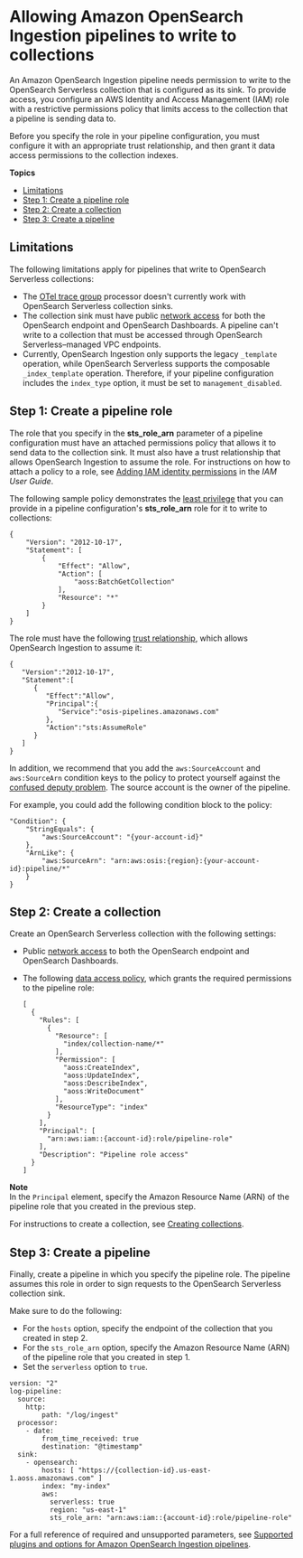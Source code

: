 # Allowing Amazon OpenSearch Ingestion pipelines to write to collections<a name="pipeline-collection-access"></a>

An Amazon OpenSearch Ingestion pipeline needs permission to write to the OpenSearch Serverless collection that is configured as its sink\. To provide access, you configure an AWS Identity and Access Management \(IAM\) role with a restrictive permissions policy that limits access to the collection that a pipeline is sending data to\.

Before you specify the role in your pipeline configuration, you must configure it with an appropriate trust relationship, and then grant it data access permissions to the collection indexes\.

**Topics**
+ [Limitations](#pipeline-collection-access-limitations)
+ [Step 1: Create a pipeline role](#pipeline-collection-access-configure)
+ [Step 2: Create a collection](#pipeline-access-collection)
+ [Step 3: Create a pipeline](#pipeline-access-add-role-serverless)

## Limitations<a name="pipeline-collection-access-limitations"></a>

The following limitations apply for pipelines that write to OpenSearch Serverless collections:
+ The [OTel trace group](hhttps://opensearch.org/docs/latest/data-prepper/pipelines/configuration/processors/otel-trace-group/) processor doesn't currently work with OpenSearch Serverless collection sinks\.
+ The collection sink must have public [network access](https://docs.aws.amazon.com/opensearch-service/latest/developerguide/serverless-network.html) for both the OpenSearch endpoint and OpenSearch Dashboards\. A pipeline can't write to a collection that must be accessed through OpenSearch Serverless–managed VPC endpoints\.
+ Currently, OpenSearch Ingestion only supports the legacy `_template` operation, while OpenSearch Serverless supports the composable `_index_template` operation\. Therefore, if your pipeline configuration includes the `index_type` option, it must be set to `management_disabled`\.

## Step 1: Create a pipeline role<a name="pipeline-collection-access-configure"></a>

The role that you specify in the **sts\_role\_arn** parameter of a pipeline configuration must have an attached permissions policy that allows it to send data to the collection sink\. It must also have a trust relationship that allows OpenSearch Ingestion to assume the role\. For instructions on how to attach a policy to a role, see [Adding IAM identity permissions](https://docs.aws.amazon.com/IAM/latest/UserGuide/access_policies_manage-attach-detach.html#add-policies-console) in the *IAM User Guide*\.

The following sample policy demonstrates the [least privilege](https://docs.aws.amazon.com/IAM/latest/UserGuide/best-practices.html#grant-least-privilege) that you can provide in a pipeline configuration's **sts\_role\_arn** role for it to write to collections:

```
{
    "Version": "2012-10-17",
    "Statement": [
        {
            "Effect": "Allow",
            "Action": [
                "aoss:BatchGetCollection"
            ],
            "Resource": "*"
        }
    ]
}
```

The role must have the following [trust relationship](https://docs.aws.amazon.com/IAM/latest/UserGuide/roles-managingrole-editing-console.html#roles-managingrole_edit-trust-policy), which allows OpenSearch Ingestion to assume it:

```
{
   "Version":"2012-10-17", 
   "Statement":[
      {
         "Effect":"Allow",
         "Principal":{
            "Service":"osis-pipelines.amazonaws.com"
         },
         "Action":"sts:AssumeRole"
      }
   ]
}
```

In addition, we recommend that you add the `aws:SourceAccount` and `aws:SourceArn` condition keys to the policy to protect yourself against the [confused deputy problem](https://docs.aws.amazon.com/IAM/latest/UserGuide/confused-deputy.html)\. The source account is the owner of the pipeline\.

For example, you could add the following condition block to the policy:

```
"Condition": {
    "StringEquals": {
        "aws:SourceAccount": "{your-account-id}"
    },
    "ArnLike": {
        "aws:SourceArn": "arn:aws:osis:{region}:{your-account-id}:pipeline/*"
    }
}
```

## Step 2: Create a collection<a name="pipeline-access-collection"></a>

Create an OpenSearch Serverless collection with the following settings:
+ Public [network access](https://docs.aws.amazon.com/opensearch-service/latest/developerguide/serverless-network.html) to both the OpenSearch endpoint and OpenSearch Dashboards\.
+ The following [data access policy](https://docs.aws.amazon.com/opensearch-service/latest/developerguide/serverless-data-access.html), which grants the required permissions to the pipeline role:

  ```
  [
    {
      "Rules": [
        {
          "Resource": [
            "index/collection-name/*"
          ],
          "Permission": [
            "aoss:CreateIndex",
            "aoss:UpdateIndex",
            "aoss:DescribeIndex",
            "aoss:WriteDocument"
          ],
          "ResourceType": "index"
        }
      ],
      "Principal": [
        "arn:aws:iam::{account-id}:role/pipeline-role"
      ],
      "Description": "Pipeline role access"
    }
  ]
  ```
**Note**  
In the `Principal` element, specify the Amazon Resource Name \(ARN\) of the pipeline role that you created in the previous step\.

For instructions to create a collection, see [Creating collections](https://docs.aws.amazon.com/opensearch-service/latest/developerguide/serverless-manage.html#serverless-create)\.

## Step 3: Create a pipeline<a name="pipeline-access-add-role-serverless"></a>

Finally, create a pipeline in which you specify the pipeline role\. The pipeline assumes this role in order to sign requests to the OpenSearch Serverless collection sink\.

Make sure to do the following:
+ For the `hosts` option, specify the endpoint of the collection that you created in step 2\.
+ For the `sts_role_arn` option, specify the Amazon Resource Name \(ARN\) of the pipeline role that you created in step 1\.
+ Set the `serverless` option to `true`\.

```
version: "2"
log-pipeline:
  source:
    http:
        path: "/log/ingest"
  processor:
    - date:
        from_time_received: true
        destination: "@timestamp"
  sink:
    - opensearch:
        hosts: [ "https://{collection-id}.us-east-1.aoss.amazonaws.com" ]
        index: "my-index"
        aws:
          serverless: true
          region: "us-east-1"
          sts_role_arn: "arn:aws:iam::{account-id}:role/pipeline-role"
```

For a full reference of required and unsupported parameters, see [Supported plugins and options for Amazon OpenSearch Ingestion pipelines](pipeline-config-reference.md)\.